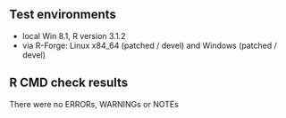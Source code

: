 ## Test environments
* local Win 8.1, R version 3.1.2
* via R-Forge: Linux x84_64 (patched / devel) and Windows (patched / devel)

## R CMD check results
There were no ERRORs, WARNINGs or NOTEs